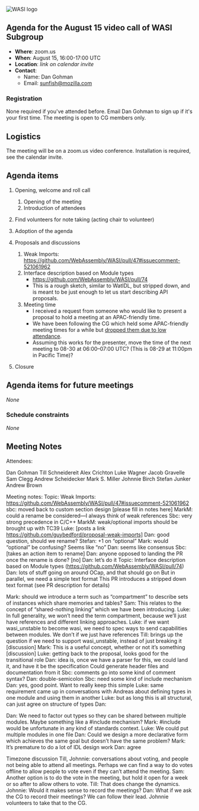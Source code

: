 ![WASI logo](https://raw.githubusercontent.com/WebAssembly/WASI/main/WASI.png)

## Agenda for the August 15 video call of WASI Subgroup

- **Where**: zoom.us
- **When**: August 15, 16:00-17:00 UTC
- **Location**: *link on calendar invite*
- **Contact**:
    - Name: Dan Gohman
    - Email: sunfish@mozilla.com

### Registration

None required if you've attended before. Email Dan Gohman to sign up if it's
your first time. The meeting is open to CG members only.

## Logistics

The meeting will be on a zoom.us video conference.
Installation is required, see the calendar invite.

## Agenda items

1. Opening, welcome and roll call
    1. Opening of the meeting
    1. Introduction of attendees
1. Find volunteers for note taking (acting chair to volunteer)
1. Adoption of the agenda
1. Proposals and discussions
    1. Weak Imports: https://github.com/WebAssembly/WASI/pull/47#issuecomment-521061962
    1. Interface description based on Module types
        - https://github.com/WebAssembly/WASI/pull/74
        - This is a rough sketch, similar to WatIDL, but stripped down, and is
          meant to be just enough to let us start describing API proposals.
    1. Meeting time
        - I received a request from someone who would like to present a proposal to hold a meeting at an APAC-friendly time.
        - We have been following the CG which held some APAC-friendly meeting times for a while but
          [dropped them due to low attendance](https://github.com/WebAssembly/meetings/blob/master/2018/CG-04-03.md#drop-apac-timezone).
        - Assuming this works for the presenter, move the time of the next meeting to 08-30 at 06:00–07:00 UTC? (This is 08-29 at 11:00pm in Pacific Time)?

1. Closure

## Agenda items for future meetings

*None*

### Schedule constraints

*None*

## Meeting Notes

Attendees:

Dan Gohman
Till Schneidereit
Alex Crichton
Luke Wagner
Jacob Gravelle
Sam Clegg
Andrew Scheidecker
Mark S. Miller
Johnnie Birch
Stefan Junker
Andrew Brown

Meeting notes:
Topic: Weak Imports: https://github.com/WebAssembly/WASI/pull/47#issuecomment-521061962
sbc: moved back to custom section design
[please fill in notes here]
MarkM: could a rename be considered—I always think of weak references
Sbc: very strong precedence in C/C++
MarkM: weak/optional imports should be brought up with TC39
Luke: [posts a link https://github.com/guybedford/proposal-weak-imports]
Dan: good question, should we rename?
Stefan: +1 on “optional”
Mark: would “optional” be confusing?
Seems like “no”
Dan: seems like consensus
Sbc: [takes an action item to rename]
Dan: anyone opposed to landing the PR once the rename is done?
[no]
Dan: let’s do it
Topic: Interface description based on Module types (https://github.com/WebAssembly/WASI/pull/74)
Dan: lots of stuff going on around OCap, and that should go on
But in parallel, we need a simple text format
This PR introduces a stripped down text format (see PR description for details)

Mark: should we introduce a term such as “compartment” to describe sets of instances which share memories and tables?
Sam: This relates to the concept of “shared-nothing linking” which we have been introducing.
Luke: In full generality, we won’t need the term compartment, because we’ll just have references and different linking approaches.
Luke: if we want wasi_unstable to become wasi, we need to spec ways to send capabilities between modules. We don’t if we just have references
Till: brings up the question if we need to support wasi_unstable, instead of just breaking it
[discussion]
Mark: This is a useful concept, whether or not it’s something 
[discussion]
Luke: getting back to the proposal, looks good for the transitional role
Dan: idea is, once we have a parser for this, we could land it, and have it be the specification
Could generate header files and documentation from it
Sbc: comments go into some kind of comment syntax?
Dan: double-semicolon
Sbc: need some kind of include mechanism
Dan: yes, good point. Want to really keep this simple
Luke: same requirement came up in conversations with Andreas about defining types in one module and using them in another
Luke: but as long this is all structural, can just agree on structure of types
Dan: 

Dan: We need to factor out types so they can be shared between multiple modules. Maybe something like a #include mechanism?
Mark: #include would be unfortunate in any kind of standards context.
Luke: We could put multiple modules in one file
Dan: Could we design a more declarative form which achieves the same goal but doesn’t have the same problem?
Mark: It’s premature to do a lot of IDL design work
Dan: agree

Timezone discussion
Till, Johnnie: conversations about voting, and people not being able to attend all meetings. Perhaps we can find a way to do votes offline to allow people to vote even if they can’t attend the meeting.
Sam: Another option is to do the vote in the meeting, but hold it open for a week or so after to allow others to vote.
Till: That does change the dynamics.
Johnnie: Would it makes sense to record the meetings?
Dan: What if we ask the CG to record their meetings? We can follow their lead.
Johnnie volunteers to take that to the CG.
